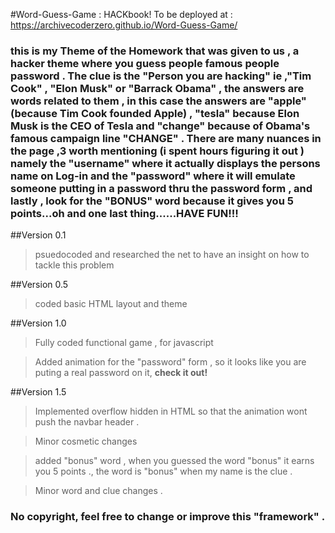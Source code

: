 #Word-Guess-Game : HACKbook!
To be deployed at :
https://archivecoderzero.github.io/Word-Guess-Game/

### this is my Theme of the Homework that was given to us , a hacker theme where you guess people famous people password . The clue is the "Person you are hacking" ie ,"Tim Cook" , "Elon Musk" or "Barrack Obama" , the answers are words related to them , in this case the answers are "apple" (because Tim Cook founded Apple) , "tesla" because Elon Musk is the CEO of Tesla and "change" because of Obama's famous campaign line "CHANGE" . There are many nuances in the page ,3 worth mentioning (i spent hours figuring it out ) namely the "username" where it actually displays the persons name on Log-in and the "password" where it will emulate someone putting in a password thru the password form , and lastly , look for the "BONUS" word because it gives you 5 points...oh and one last thing......HAVE FUN!!!

##Version 0.1
>psuedocoded and researched the net to have an insight on how to tackle this problem 


##Version 0.5
>coded basic HTML layout and theme


##Version 1.0
>Fully coded functional game , for javascript

>Added animation for the "password" form , so it looks like you are puting a real password on it, **check it out!**

##Version 1.5
>Implemented overflow hidden in HTML so that the animation wont push the navbar header . 

>Minor cosmetic changes 

>added "bonus" word , when you guessed the word "bonus" it earns you 5 points ., the word is "bonus" when my name is the clue .
 
>Minor word and clue changes .

### No copyright, feel free to change or improve this "framework" .








